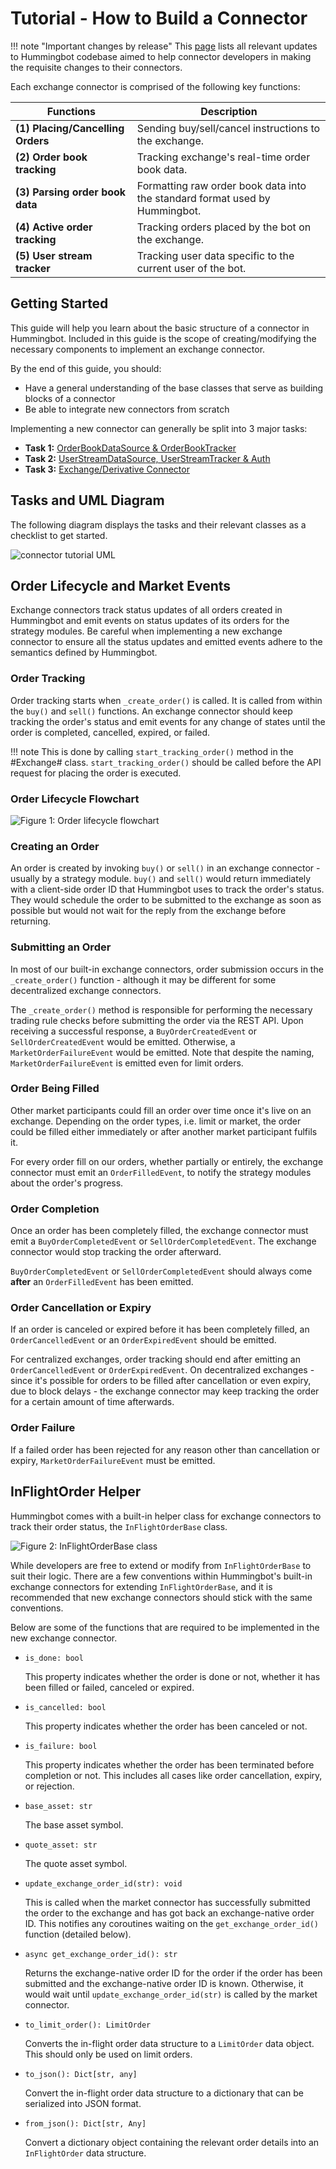 # Tutorial - How to Build a Connector

!!! note "Important changes by release"
    This [page](https://www.notion.so/hummingbot/a26c8bcf30284535b0e5689d45a4fe88?v=869e73f78f0b426288476a2abda20f2c) lists all relevant updates to Hummingbot codebase aimed to help connector developers in making the requisite changes to their connectors.

Each exchange connector is comprised of the following key functions:

| Functions                         | Description                                                                 |
| --------------------------------- | --------------------------------------------------------------------------- |
| **(1) Placing/Cancelling Orders** | Sending buy/sell/cancel instructions to the exchange.                       |
| **(2) Order book tracking**       | Tracking exchange's real-time order book data.                              |
| **(3) Parsing order book data**   | Formatting raw order book data into the standard format used by Hummingbot. |
| **(4) Active order tracking**     | Tracking orders placed by the bot on the exchange.                          |
| **(5) User stream tracker**       | Tracking user data specific to the current user of the bot.                 |

## Getting Started

This guide will help you learn about the basic structure of a connector in Hummingbot. Included in this guide is the scope of creating/modifying the necessary components to implement an exchange connector.

By the end of this guide, you should:

- Have a general understanding of the base classes that serve as building blocks of a connector
- Be able to integrate new connectors from scratch

Implementing a new connector can generally be split into 3 major tasks:

- **Task 1:** [OrderBookDataSource & OrderBookTracker](/developers/connectors/requirements/task1/)
- **Task 2:** [UserStreamDataSource, UserStreamTracker & Auth](/developers/connectors/requirements/task2/)
- **Task 3:** [Exchange/Derivative Connector](/developers/connectors/requirements/task3/)

## Tasks and UML Diagram

The following diagram displays the tasks and their relevant classes as a checklist to get started.

![connector tutorial UML](/assets/img/connector-tutorial-uml.svg)

## Order Lifecycle and Market Events

Exchange connectors track status updates of all orders created in Hummingbot and emit events on status updates of its orders for the strategy modules.
Be careful when implementing a new exchange connector to ensure all the status updates and emitted events adhere to the semantics defined by Hummingbot.

### Order Tracking

Order tracking starts when `_create_order()` is called. It is called from within the `buy()` and `sell()` functions.
An exchange connector should keep tracking the order's status and emit events for any change of states until the order is completed, cancelled, expired, or failed.

!!! note
    This is done by calling `start_tracking_order()` method in the #Exchange# class. `start_tracking_order()` should be called before the API request for placing the order is executed.

### Order Lifecycle Flowchart

![Figure 1: Order lifecycle flowchart](/assets/img/connector-order-lifecycle.svg)

### Creating an Order

An order is created by invoking `buy()` or `sell()` in an exchange connector - usually by a strategy module.
`buy()` and `sell()` would return immediately with a client-side order ID that Hummingbot uses to track the order's status.
They would schedule the order to be submitted to the exchange as soon as possible but would not wait for the reply from the exchange before returning.

### Submitting an Order

In most of our built-in exchange connectors, order submission occurs in the `_create_order()` function - although it may be different for some decentralized exchange connectors.

The `_create_order()` method is responsible for performing the necessary trading rule checks before submitting the order via the REST API.
Upon receiving a successful response, a `BuyOrderCreatedEvent` or `SellOrderCreatedEvent` would be emitted. Otherwise, a `MarketOrderFailureEvent` would be emitted. Note that despite the naming, `MarketOrderFailureEvent` is emitted even for limit orders.

### Order Being Filled

Other market participants could fill an order over time once it's live on an exchange.
Depending on the order types, i.e. limit or market, the order could be filled either immediately or after another market participant fulfils it.

For every order fill on our orders, whether partially or entirely, the exchange connector must emit an `OrderFilledEvent`, to notify the strategy modules about the order's progress.

### Order Completion

Once an order has been completely filled, the exchange connector must emit a `BuyOrderCompletedEvent` or `SellOrderCompletedEvent`.
The exchange connector would stop tracking the order afterward.

`BuyOrderCompletedEvent` or `SellOrderCompletedEvent` should always come **after** an `OrderFilledEvent` has been emitted.

### Order Cancellation or Expiry

If an order is canceled or expired before it has been completely filled, an `OrderCancelledEvent` or an `OrderExpiredEvent` should be emitted.

For centralized exchanges, order tracking should end after emitting an `OrderCancelledEvent` or `OrderExpiredEvent`.
On decentralized exchanges - since it's possible for orders to be filled after cancellation or even expiry, due to block delays - the exchange connector may keep tracking the order for a certain amount of time afterwards.

### Order Failure

If a failed order has been rejected for any reason other than cancellation or expiry, `MarketOrderFailureEvent` must be emitted.

## InFlightOrder Helper

Hummingbot comes with a built-in helper class for exchange connectors to track their order status, the `InFlightOrderBase` class.

![Figure 2: InFlightOrderBase class](/assets/img/connector-in-flight-uml.svg)

While developers are free to extend or modify from `InFlightOrderBase` to suit their logic. There are a few conventions within Hummingbot's built-in exchange connectors for extending `InFlightOrderBase`,
and it is recommended that new exchange connectors should stick with the same conventions.

Below are some of the functions that are required to be implemented in the new exchange connector.

- `is_done: bool`

  This property indicates whether the order is done or not, whether it has been filled or failed, canceled or expired.

- `is_cancelled: bool`

  This property indicates whether the order has been canceled or not.

- `is_failure: bool`

  This property indicates whether the order has been terminated before completion or not. This includes all cases like order cancellation, expiry, or rejection.

- `base_asset: str`

  The base asset symbol.

- `quote_asset: str`

  The quote asset symbol.

- `update_exchange_order_id(str): void`

  This is called when the market connector has successfully submitted the order to the exchange and has got back an exchange-native order ID. This notifies any coroutines waiting on the `get_exchange_order_id()` function (detailed below\).

- `async get_exchange_order_id(): str`

  Returns the exchange-native order ID for the order if the order has been submitted and the exchange-native order ID is known.
  Otherwise, it would wait until `update_exchange_order_id(str)` is called by the market connector.

- `to_limit_order(): LimitOrder`

  Converts the in-flight order data structure to a `LimitOrder` data object. This should only be used on limit orders.

- `to_json(): Dict[str, any]`

  Convert the in-flight order data structure to a dictionary that can be serialized into JSON format.

- `from_json(): Dict[str, Any]`

  Convert a dictionary object containing the relevant order details into an `InFlightOrder` data structure.

